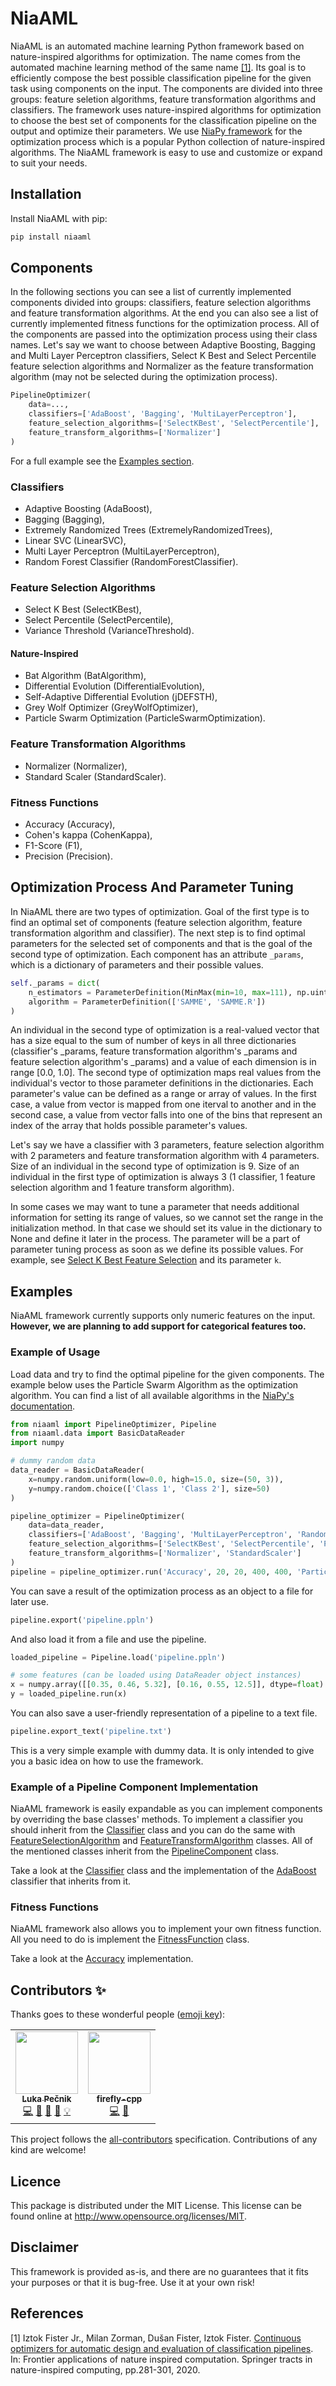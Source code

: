 # NiaAML

NiaAML is an automated machine learning Python framework based on nature-inspired algorithms for optimization. The name comes from the automated machine learning method of the same name [[1]](#1). Its goal is to efficiently compose the best possible classification pipeline for the given task using components on the input. The components are divided into three groups: feature seletion algorithms, feature transformation algorithms and classifiers. The framework uses nature-inspired algorithms for optimization to choose the best set of components for the classification pipeline on the output and optimize their parameters. We use <a href="https://github.com/NiaOrg/NiaPy">NiaPy framework</a> for the optimization process which is a popular Python collection of nature-inspired algorithms. The NiaAML framework is easy to use and customize or expand to suit your needs.

## Installation

Install NiaAML with pip:

```sh
pip install niaaml
```

## Components

In the following sections you can see a list of currently implemented components divided into groups: classifiers, feature selection algorithms and feature transformation algorithms. At the end you can also see a list of currently implemented fitness functions for the optimization process. All of the components are passed into the optimization process using their class names. Let's say we want to choose between Adaptive Boosting, Bagging and Multi Layer Perceptron classifiers, Select K Best and Select Percentile feature selection algorithms and Normalizer as the feature transformation algorithm (may not be selected during the optimization process).

```python
PipelineOptimizer(
    data=...,
    classifiers=['AdaBoost', 'Bagging', 'MultiLayerPerceptron'],
    feature_selection_algorithms=['SelectKBest', 'SelectPercentile'],
    feature_transform_algorithms=['Normalizer']
)
```

For a full example see the [Examples section](#examples).

### Classifiers

* Adaptive Boosting (AdaBoost),
* Bagging (Bagging),
* Extremely Randomized Trees (ExtremelyRandomizedTrees),
* Linear SVC (LinearSVC),
* Multi Layer Perceptron (MultiLayerPerceptron),
* Random Forest Classifier (RandomForestClassifier).

### Feature Selection Algorithms

* Select K Best (SelectKBest),
* Select Percentile (SelectPercentile),
* Variance Threshold (VarianceThreshold).

#### Nature-Inspired

* Bat Algorithm (BatAlgorithm),
* Differential Evolution (DifferentialEvolution),
* Self-Adaptive Differential Evolution (jDEFSTH),
* Grey Wolf Optimizer (GreyWolfOptimizer),
* Particle Swarm Optimization (ParticleSwarmOptimization).

### Feature Transformation Algorithms

* Normalizer (Normalizer),
* Standard Scaler (StandardScaler).

### Fitness Functions

* Accuracy (Accuracy),
* Cohen's kappa (CohenKappa),
* F1-Score (F1),
* Precision (Precision).

## Optimization Process And Parameter Tuning

In NiaAML there are two types of optimization. Goal of the first type is to find an optimal set of components (feature selection algorithm, feature transformation algorithm and classifier). The next step is to find optimal parameters for the selected set of components and that is the goal of the second type of optimization. Each component has an attribute `_params`, which is a dictionary of parameters and their possible values.

```python
self._params = dict(
    n_estimators = ParameterDefinition(MinMax(min=10, max=111), np.uint),
    algorithm = ParameterDefinition(['SAMME', 'SAMME.R'])
)
```

An individual in the second type of optimization is a real-valued vector that has a size equal to the sum of number of keys in all three dictionaries (classifier's _params, feature transformation algorithm's _params and feature selection algorithm's _params) and a value of each dimension is in range [0.0, 1.0]. The second type of optimization maps real values from the individual's vector to those parameter definitions in the dictionaries. Each parameter's value can be defined as a range or array of values. In the first case, a value from vector is mapped from one iterval to another and in the second case, a value from vector falls into one of the bins that represent an index of the array that holds possible parameter's values.

Let's say we have a classifier with 3 parameters, feature selection algorithm with 2 parameters and feature transformation algorithm with 4 parameters. Size of an individual in the second type of optimization is 9. Size of an individual in the first type of optimization is always 3 (1 classifier, 1 feature selection algorithm and 1 feature transform algorithm).

In some cases we may want to tune a parameter that needs additional information for setting its range of values, so we cannot set the range in the initialization method. In that case we should set its value in the dictionary to None and define it later in the process. The parameter will be a part of parameter tuning process as soon as we define its possible values. For example, see [Select K Best Feature Selection](niaaml/preprocessing/feature_selection/select_k_best.py) and its parameter `k`.

## Examples

NiaAML framework currently supports only numeric features on the input. **However, we are planning to add support for categorical features too.**

### Example of Usage

Load data and try to find the optimal pipeline for the given components. The example below uses the Particle Swarm Algorithm as the optimization algorithm. You can find a list of all available algorithms in the <a href="https://niapy.readthedocs.io/en/stable/">NiaPy's documentation</a>.

```python
from niaaml import PipelineOptimizer, Pipeline
from niaaml.data import BasicDataReader
import numpy

# dummy random data
data_reader = BasicDataReader(
    x=numpy.random.uniform(low=0.0, high=15.0, size=(50, 3)),
    y=numpy.random.choice(['Class 1', 'Class 2'], size=50)
)

pipeline_optimizer = PipelineOptimizer(
    data=data_reader,
    classifiers=['AdaBoost', 'Bagging', 'MultiLayerPerceptron', 'RandomForest', 'ExtremelyRandomizedTrees', 'LinearSVC'],
    feature_selection_algorithms=['SelectKBest', 'SelectPercentile', 'ParticleSwarmOptimization', 'VarianceThreshold'],
    feature_transform_algorithms=['Normalizer', 'StandardScaler']
)
pipeline = pipeline_optimizer.run('Accuracy', 20, 20, 400, 400, 'ParticleSwarmAlgorithm', 'ParticleSwarmAlgorithm')
```

You can save a result of the optimization process as an object to a file for later use.

```python
pipeline.export('pipeline.ppln')
```

And also load it from a file and use the pipeline.

```python
loaded_pipeline = Pipeline.load('pipeline.ppln')

# some features (can be loaded using DataReader object instances)
x = numpy.array([[0.35, 0.46, 5.32], [0.16, 0.55, 12.5]], dtype=float)
y = loaded_pipeline.run(x)
```

You can also save a user-friendly representation of a pipeline to a text file.

```python
pipeline.export_text('pipeline.txt')
```

This is a very simple example with dummy data. It is only intended to give you a basic idea on how to use the framework.

### Example of a Pipeline Component Implementation

NiaAML framework is easily expandable as you can implement components by overriding the base classes' methods. To implement a classifier you should inherit from the [Classifier](niaaml/classifiers/classifier.py) class and you can do the same with [FeatureSelectionAlgorithm](niaaml/preprocessing/feature_selection/feature_selection_algorithm.py) and [FeatureTransformAlgorithm](niaaml/preprocessing/feature_transform/feature_transform_algorithm.py) classes. All of the mentioned classes inherit from the [PipelineComponent](niaaml/pipeline_component.py) class.

Take a look at the [Classifier](niaaml/classifiers/classifier.py) class and the implementation of the [AdaBoost](niaaml/classifiers/ada_boost.py) classifier that inherits from it.

### Fitness Functions

NiaAML framework also allows you to implement your own fitness function. All you need to do is implement the [FitnessFunction](niaaml/fitness/fitness_function.py) class.

Take a look at the [Accuracy](niaaml/fitness/accuracy.py) implementation.

## Contributors ✨

Thanks goes to these wonderful people ([emoji key](https://allcontributors.org/docs/en/emoji-key)):

<!-- ALL-CONTRIBUTORS-LIST:START - Do not remove or modify this section -->
<!-- prettier-ignore-start -->
<!-- markdownlint-disable -->
<table>
  <tr>
    <td align="center"><a href="https://github.com/lukapecnik"><img src="https://avatars0.githubusercontent.com/u/23029992?s=460&u=d1c802fd8c82af0a020b1e21af80a34d6e28fb10&v=4?s=100" width="100px;" alt=""/><br /><sub><b>Luka Pečnik</b></sub></a><br /><a href="https://github.com/lukapecnik/NiaAML/commits?author=lukapecnik" title="Code">💻</a> <a href="https://github.com/lukapecnik/NiaAML/commits?author=lukapecnik" title="Documentation">📖</a> <a href="https://github.com/lukapecnik/NiaAML/pulls?q=is%3Apr+reviewed-by%3Alukapecnik" title="Reviewed Pull Requests">👀</a> <a href="https://github.com/lukapecnik/NiaAML/issues?q=author%3Alukapecnik" title="Bug reports">🐛</a> <a href="#example-lukapecnik" title="Examples">💡</a></td>
    <td align="center"><a href="https://github.com/firefly-cpp"><img src="https://avatars2.githubusercontent.com/u/1633361?v=4?s=100" width="100px;" alt=""/><br /><sub><b>firefly-cpp</b></sub></a><br /><a href="https://github.com/lukapecnik/NiaAML/commits?author=firefly-cpp" title="Code">💻</a> <a href="https://github.com/lukapecnik/NiaAML/issues?q=author%3Afirefly-cpp" title="Bug reports">🐛</a></td>
  </tr>
</table>

<!-- markdownlint-restore -->
<!-- prettier-ignore-end -->

<!-- ALL-CONTRIBUTORS-LIST:END -->

This project follows the [all-contributors](https://github.com/all-contributors/all-contributors) specification. Contributions of any kind are welcome!

## Licence

This package is distributed under the MIT License. This license can be found online at <http://www.opensource.org/licenses/MIT>.

## Disclaimer

This framework is provided as-is, and there are no guarantees that it fits your purposes or that it is bug-free. Use it at your own risk!

## References

<a id="1">[1]</a> Iztok Fister Jr., Milan Zorman, Dušan Fister, Iztok Fister. <a href="https://link.springer.com/chapter/10.1007%2F978-981-15-2133-1_13">Continuous optimizers for automatic design and evaluation of classification pipelines</a>. In: Frontier applications of nature inspired computation. Springer tracts in nature-inspired computing, pp.281-301, 2020.